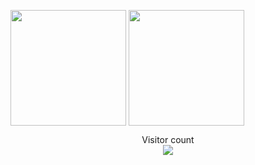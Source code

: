 <img align="center" src="https://github-readme-stats-one-bice.vercel.app/api?username=anhcaols&count_private=true&theme=radical&show_icons=true&include_all_commits=true&role=OWNER,ORGANIZATION_MEMBER,COLLABORATOR" height="185px" /> <img align="center" src="https://github-readme-stats-one-bice.vercel.app/api/top-langs/?username=anhcaols&layout=compact&langs_count=8&theme=radical&role=OWNER,COLLABORATOR" height="185px" />
<p align="center"> 
  Visitor count<br>
  <img src="https://profile-counter.glitch.me/anhcaols/count.svg" />
</p>



